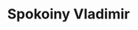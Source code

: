 ---
layout: page
title: Spokoiny Vladimir
inline: true
category: collaborator
position: Prof. Humboldt University
picture: false
---